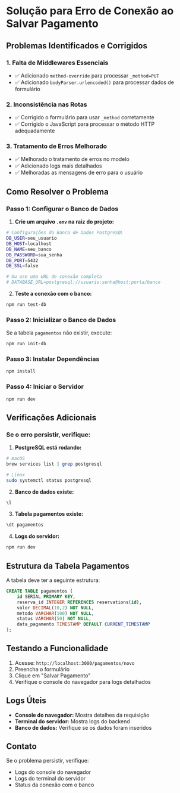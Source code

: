 # Solução para Erro de Conexão ao Salvar Pagamento

## Problemas Identificados e Corrigidos

### 1. **Falta de Middlewares Essenciais**
- ✅ Adicionado `method-override` para processar `_method=PUT`
- ✅ Adicionado `bodyParser.urlencoded()` para processar dados de formulário

### 2. **Inconsistência nas Rotas**
- ✅ Corrigido o formulário para usar `_method` corretamente
- ✅ Corrigido o JavaScript para processar o método HTTP adequadamente

### 3. **Tratamento de Erros Melhorado**
- ✅ Melhorado o tratamento de erros no modelo
- ✅ Adicionado logs mais detalhados
- ✅ Melhoradas as mensagens de erro para o usuário

## Como Resolver o Problema

### Passo 1: Configurar o Banco de Dados

1. **Crie um arquivo `.env` na raiz do projeto:**
```bash
# Configurações do Banco de Dados PostgreSQL
DB_USER=seu_usuario
DB_HOST=localhost
DB_NAME=seu_banco
DB_PASSWORD=sua_senha
DB_PORT=5432
DB_SSL=false

# Ou use uma URL de conexão completa
# DATABASE_URL=postgresql://usuario:senha@host:porta/banco
```

2. **Teste a conexão com o banco:**
```bash
npm run test-db
```

### Passo 2: Inicializar o Banco de Dados

Se a tabela `pagamentos` não existir, execute:
```bash
npm run init-db
```

### Passo 3: Instalar Dependências

```bash
npm install
```

### Passo 4: Iniciar o Servidor

```bash
npm run dev
```

## Verificações Adicionais

### Se o erro persistir, verifique:

1. **PostgreSQL está rodando:**
```bash
# macOS
brew services list | grep postgresql

# Linux
sudo systemctl status postgresql
```

2. **Banco de dados existe:**
```sql
\l
```

3. **Tabela pagamentos existe:**
```sql
\dt pagamentos
```

4. **Logs do servidor:**
```bash
npm run dev
```

## Estrutura da Tabela Pagamentos

A tabela deve ter a seguinte estrutura:
```sql
CREATE TABLE pagamentos (
    id SERIAL PRIMARY KEY,
    reserva_id INTEGER REFERENCES reservations(id),
    valor DECIMAL(10,2) NOT NULL,
    metodo VARCHAR(100) NOT NULL,
    status VARCHAR(50) NOT NULL,
    data_pagamento TIMESTAMP DEFAULT CURRENT_TIMESTAMP
);
```

## Testando a Funcionalidade

1. Acesse: `http://localhost:3000/pagamentos/novo`
2. Preencha o formulário
3. Clique em "Salvar Pagamento"
4. Verifique o console do navegador para logs detalhados

## Logs Úteis

- **Console do navegador:** Mostra detalhes da requisição
- **Terminal do servidor:** Mostra logs do backend
- **Banco de dados:** Verifique se os dados foram inseridos

## Contato

Se o problema persistir, verifique:
- Logs do console do navegador
- Logs do terminal do servidor
- Status da conexão com o banco 